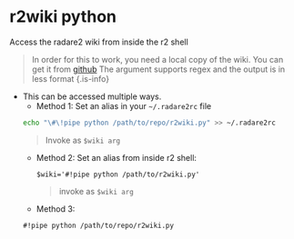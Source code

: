<!-- TITLE: r2wiki.py -->

# r2wiki python
Access the radare2 wiki from inside the r2 shell
> In order for this to work, you need a local copy of the wiki. You can get it from [github](https://github.com/securisec/radare2_wiki)
> The argument supports regex and the output is in less format
{.is-info}
- This can be accessed multiple ways. 
	- Method 1: Set an alias in your `~/.radare2rc` file		
    ```sh
    echo "\#\!pipe python /path/to/repo/r2wiki.py" >> ~/.radare2rc
    ```
	 > Invoke as `$wiki arg`
	- Method 2: Set an alias from inside r2 shell:
		
		```text
		$wiki='#!pipe python /path/to/r2wiki.py'
		```
	  > invoke as `$wiki arg`
	- Method 3: 
    ```text
    #!pipe python /path/to/repo/r2wiki.py
    ```



		
